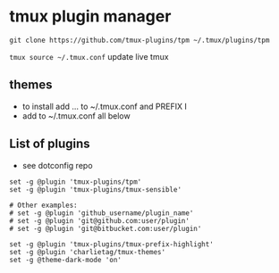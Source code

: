 # tmux plugin manager

```git clone https://github.com/tmux-plugins/tpm ~/.tmux/plugins/tpm```

```tmux source ~/.tmux.conf```        update live tmux

## themes
- to install add ... to ~/.tmux.conf and PREFIX I
- add to ~/.tmux.conf all below

## List of plugins
- see dotconfig repo


```
set -g @plugin 'tmux-plugins/tpm'
set -g @plugin 'tmux-plugins/tmux-sensible'

# Other examples:
# set -g @plugin 'github_username/plugin_name'
# set -g @plugin 'git@github.com:user/plugin'
# set -g @plugin 'git@bitbucket.com:user/plugin'

set -g @plugin 'tmux-plugins/tmux-prefix-highlight'
set -g @plugin 'charlietag/tmux-themes'
set -g @theme-dark-mode 'on'
```